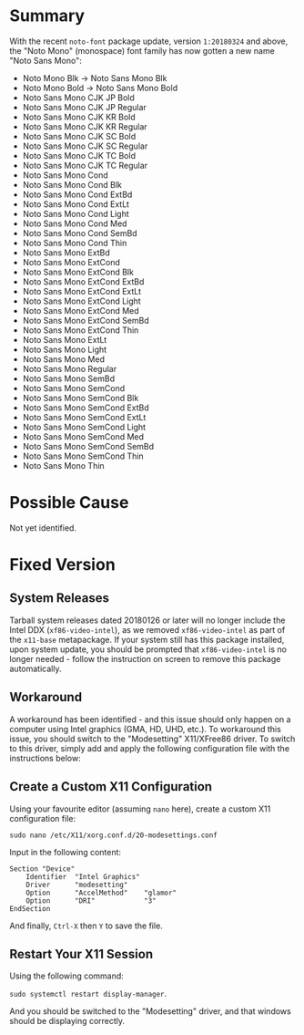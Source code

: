<!-- TITLE: ERR-SYS-00001: Noto Mono Font Name Changes with Recent Font Package Update -->
<!-- SUBTITLE: Noto Mono Font Name Changes and Possible Impacts -->

# Summary

With the recent `noto-font` package update, version `1:20180324` and above, the "Noto Mono" (monospace) font family has now gotten a new name "Noto Sans Mono":

- Noto Mono Blk → Noto Sans Mono Blk
- Noto Mono Bold → Noto Sans Mono Bold
- Noto Sans Mono CJK JP Bold
- Noto Sans Mono CJK JP Regular
- Noto Sans Mono CJK KR Bold
- Noto Sans Mono CJK KR Regular
- Noto Sans Mono CJK SC Bold
- Noto Sans Mono CJK SC Regular
- Noto Sans Mono CJK TC Bold
- Noto Sans Mono CJK TC Regular
- Noto Sans Mono Cond
- Noto Sans Mono Cond Blk
- Noto Sans Mono Cond ExtBd
- Noto Sans Mono Cond ExtLt
- Noto Sans Mono Cond Light
- Noto Sans Mono Cond Med
- Noto Sans Mono Cond SemBd
- Noto Sans Mono Cond Thin
- Noto Sans Mono ExtBd
- Noto Sans Mono ExtCond
- Noto Sans Mono ExtCond Blk
- Noto Sans Mono ExtCond ExtBd
- Noto Sans Mono ExtCond ExtLt
- Noto Sans Mono ExtCond Light
- Noto Sans Mono ExtCond Med
- Noto Sans Mono ExtCond SemBd
- Noto Sans Mono ExtCond Thin
- Noto Sans Mono ExtLt
- Noto Sans Mono Light
- Noto Sans Mono Med
- Noto Sans Mono Regular
- Noto Sans Mono SemBd
- Noto Sans Mono SemCond
- Noto Sans Mono SemCond Blk
- Noto Sans Mono SemCond ExtBd
- Noto Sans Mono SemCond ExtLt
- Noto Sans Mono SemCond Light
- Noto Sans Mono SemCond Med
- Noto Sans Mono SemCond SemBd
- Noto Sans Mono SemCond Thin
- Noto Sans Mono Thin

# Possible Cause

Not yet identified.

# Fixed Version

## System Releases

Tarball system releases dated 20180126 or later will no longer include the Intel DDX (`xf86-video-intel`), as we removed `xf86-video-intel` as part of the `x11-base` metapackage. If your system still has this package installed, upon system update, you should be prompted that `xf86-video-intel` is no longer needed - follow the instruction on screen to remove this package automatically.

## Workaround

A workaround has been identified - and this issue should only happen on a computer using Intel graphics (GMA, HD, UHD, etc.). To workaround this issue, you should switch to the "Modesetting" X11/XFree86 driver. To switch to this driver, simply add and apply the following configuration file with the instructions below:

## Create a Custom X11 Configuration

Using your favourite editor (assuming `nano` here), create a custom X11 configuration file:

`sudo nano /etc/X11/xorg.conf.d/20-modesettings.conf`

Input in the following content:

```
Section "Device"
    Identifier  "Intel Graphics"
    Driver      "modesetting"
    Option      "AccelMethod"    "glamor"
    Option      "DRI"            "3"
EndSection
```

And finally, `Ctrl-X` then `Y` to save the file.

## Restart Your X11 Session

Using the following command:

`sudo systemctl restart display-manager`.

And you should be switched to the "Modesetting" driver, and that windows should be displaying correctly.